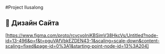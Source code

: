 #Project Ilusalong
## 🎨 Дизайн Cайта
[https://www.figma.com/proto/rcvcyoIniKBSimV38HkcVs/Untitled?node-id=13-496&p=f&t=pguVAfVbkEZDEN43-1&scaling=scale-down&content-scaling=fixed&page-id=0%3A1&starting-point-node-id=13%3A204]
